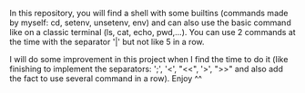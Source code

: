 In this repository, you will find a shell with some builtins (commands made by myself: cd, setenv,
unsetenv, env) and can also use the basic command like on a classic terminal (ls, cat, echo, pwd,...).
You can use 2 commands at the time with the separator '|' but not like 5 in a row.

I will do some improvement in this project when I find the time to do it (like finishing to implement
the separators: ';', '<', "<<", '>', ">>" and also add the fact to use several command in a row).
Enjoy ^^
